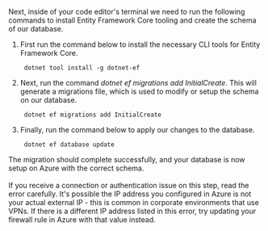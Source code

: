 Next, inside of your code editor's terminal we need to run the following commands to install Entity Framework Core tooling and create the schema of our database.

1. First run the command below to install the necessary CLI tools for Entity Framework Core.

        dotnet tool install -g dotnet-ef

1. Next, run the command *dotnet ef migrations add InitialCreate*.  This will generate a migrations file, which is used to modify or setup the schema on our database.
    
        dotnet ef migrations add InitialCreate

1. Finally, run the command below to apply our changes to the database.

        dotnet ef database update

The migration should complete successfully, and your database is now setup on Azure with the correct schema.
<br />
<br />
If you receive a connection or authentication issue on this step, read the error carefully. It's possible the IP address you configured in Azure is not your actual external IP - this is common in corporate environments that use VPNs.  If there is a different IP address listed in this error, try updating your firewall rule in Azure with that value instead.